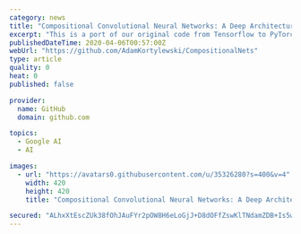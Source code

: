```yaml
---
category: news
title: "Compositional Convolutional Neural Networks: A Deep Architecture with Innate Robustness to Partial Occlusion [CVPR-2020]"
excerpt: "This is a port of our original code from Tensorflow to PyTorch. The code is a lot faster and cleaner compared to the original code base. The results are a little different from the ones reported in the paper. In particular, the performance is a little lower for low occlusion and higher for stronger occlusion. On average the results are slightly ..."
publishedDateTime: 2020-04-06T00:57:00Z
webUrl: "https://github.com/AdamKortylewski/CompositionalNets"
type: article
quality: 0
heat: 0
published: false

provider:
  name: GitHub
  domain: github.com

topics:
  - Google AI
  - AI

images:
  - url: "https://avatars0.githubusercontent.com/u/35326280?s=400&v=4"
    width: 420
    height: 420
    title: "Compositional Convolutional Neural Networks: A Deep Architecture with Innate Robustness to Partial Occlusion [CVPR-2020]"

secured: "ALhxXtEscZUk38fOhJAuFYr2pOW8H6eLoGjJ+D8dOFfZswKlTNdamZDB+Is5wvp086EeUGTSXAN2Xps7ZUOYaQqaeGBRTPjU7POAA4Z1cuDIW5xwIB2fIXlaaNEEvN5/LE+RUE4BFjloE+Ki323pC2w8oYR3RrfJSbA1H1JARDE4KJM0htZfmrE8M36p9IEqi80tYoq4dy19QhW+qjy+gidk9vsZ1WqR0m4pVHv6f3VLUa1ESQwWKVhsKVZXszYt0FDScXHYnwJwmSYH/1EGb3ekSmR50BVF3/1xL9WlJcWQV5fJAC3gxw81DImWOHaMHPMg2BHAW+O8eY/Clo/6Hw6ZTP8D9ABVZplnrpxC5xsIdHIqsHzmM7nxD2ex0TbEeoa0Bj726V63W0U1yUOvIaguXYsNcoN2zw/YdlglXYsno6siEawmEab0KTiF5T2ibv1afmM2mrZeb41kjVvbWEHwgv0PeifmVNtS/AygFik=;yBLSRof0GVdQ07N1iEovog=="
---
```


